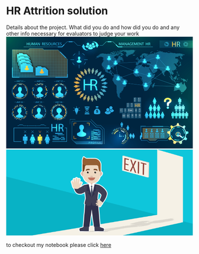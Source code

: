 # HR Attrition solution

Details about the project. What did you do and how did you do and any other info necessary for evaluators to judge your work
![enter image description here](https://github.com/Srujana1293/third-repo-hr-employee-attrition/blob/main/hr-analytics-10.jpg?raw=true)![enter image description here](https://github.com/Srujana1293/third-repo-hr-employee-attrition/blob/main/Attrtion.png?raw=true)


to checkout my notebook please click [here](https://github.com/Srujana1293/third-repo-hr-employee-attrition/blob/main/HR_Analytics.ipynb)
